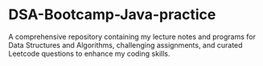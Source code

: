 # DSA-Bootcamp-Java-practice
A comprehensive repository containing my lecture notes and programs for Data Structures and Algorithms, challenging assignments, and curated Leetcode questions to enhance my coding skills.
